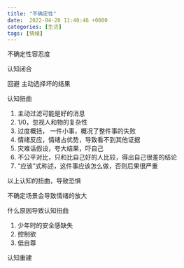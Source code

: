 ```yaml
---
title: "不确定性"
date:  2022-04-20 11:40:46 +0800
categories: [生活]
tags: [情绪]
---
```


不确定性容忍度

认知闭合

回避 主动选择坏的结果

认知扭曲

1. 主动过滤可能是好的消息
2. 1/0，忽视人和物的复杂性
3. 过度概括， 一件小事，概况了整件事的失败
4. 情绪反应，情绪占优势，导致看不到其他证据
5. 灾难话假设，夸大结果，吓自己
6. 不公平对比，只和比自己好的人比较，得出自己很差的结论
7. “应该”式称述，这件事应该怎么做，否则后果很严重


以上认知的扭曲，导致恐惧

不确定场景会导致情绪的放大

什么原因导致认知扭曲

1. 少年时的安全感缺失
2. 控制欲
3. 低自尊


认知重建


